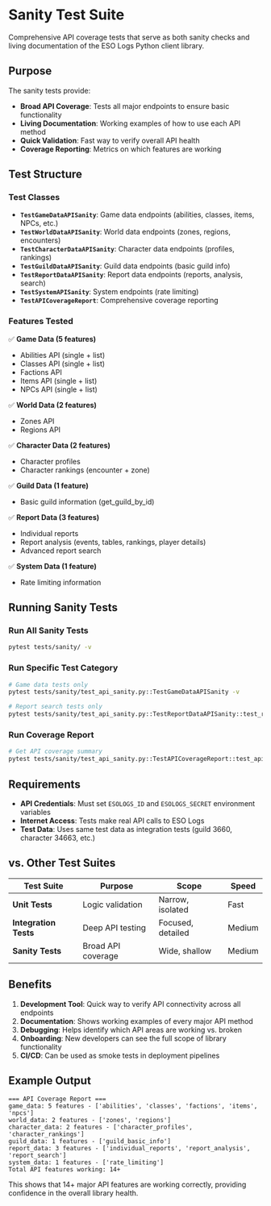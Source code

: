 # Sanity Test Suite

Comprehensive API coverage tests that serve as both sanity checks and living documentation of the ESO Logs Python client library.

## Purpose

The sanity tests provide:
- **Broad API Coverage**: Tests all major endpoints to ensure basic functionality
- **Living Documentation**: Working examples of how to use each API method
- **Quick Validation**: Fast way to verify overall API health
- **Coverage Reporting**: Metrics on which features are working

## Test Structure

### Test Classes

- **`TestGameDataAPISanity`**: Game data endpoints (abilities, classes, items, NPCs, etc.)
- **`TestWorldDataAPISanity`**: World data endpoints (zones, regions, encounters)
- **`TestCharacterDataAPISanity`**: Character data endpoints (profiles, rankings)
- **`TestGuildDataAPISanity`**: Guild data endpoints (basic guild info)
- **`TestReportDataAPISanity`**: Report data endpoints (reports, analysis, search)
- **`TestSystemAPISanity`**: System endpoints (rate limiting)
- **`TestAPICoverageReport`**: Comprehensive coverage reporting

### Features Tested

✅ **Game Data (5 features)**
- Abilities API (single + list)
- Classes API (single + list)
- Factions API
- Items API (single + list)
- NPCs API (single + list)

✅ **World Data (2 features)**
- Zones API
- Regions API

✅ **Character Data (2 features)**
- Character profiles
- Character rankings (encounter + zone)

✅ **Guild Data (1 feature)**
- Basic guild information (get_guild_by_id)

✅ **Report Data (3 features)**
- Individual reports
- Report analysis (events, tables, rankings, player details)
- Advanced report search

✅ **System Data (1 feature)**
- Rate limiting information

## Running Sanity Tests

### Run All Sanity Tests
```bash
pytest tests/sanity/ -v
```

### Run Specific Test Category
```bash
# Game data tests only
pytest tests/sanity/test_api_sanity.py::TestGameDataAPISanity -v

# Report search tests only
pytest tests/sanity/test_api_sanity.py::TestReportDataAPISanity::test_report_search_api -v
```

### Run Coverage Report
```bash
# Get API coverage summary
pytest tests/sanity/test_api_sanity.py::TestAPICoverageReport::test_api_coverage_summary -v -s
```

## Requirements

- **API Credentials**: Must set `ESOLOGS_ID` and `ESOLOGS_SECRET` environment variables
- **Internet Access**: Tests make real API calls to ESO Logs
- **Test Data**: Uses same test data as integration tests (guild 3660, character 34663, etc.)

## vs. Other Test Suites

| Test Suite | Purpose | Scope | Speed |
|-----------|---------|-------|-------|
| **Unit Tests** | Logic validation | Narrow, isolated | Fast |
| **Integration Tests** | Deep API testing | Focused, detailed | Medium |
| **Sanity Tests** | Broad API coverage | Wide, shallow | Medium |

## Benefits

1. **Development Tool**: Quick way to verify API connectivity across all endpoints
2. **Documentation**: Shows working examples of every major API method
3. **Debugging**: Helps identify which API areas are working vs. broken
4. **Onboarding**: New developers can see the full scope of library functionality
5. **CI/CD**: Can be used as smoke tests in deployment pipelines

## Example Output

```
=== API Coverage Report ===
game_data: 5 features - ['abilities', 'classes', 'factions', 'items', 'npcs']
world_data: 2 features - ['zones', 'regions']
character_data: 2 features - ['character_profiles', 'character_rankings']
guild_data: 1 features - ['guild_basic_info']
report_data: 3 features - ['individual_reports', 'report_analysis', 'report_search']
system_data: 1 features - ['rate_limiting']
Total API features working: 14+
```

This shows that 14+ major API features are working correctly, providing confidence in the overall library health.

